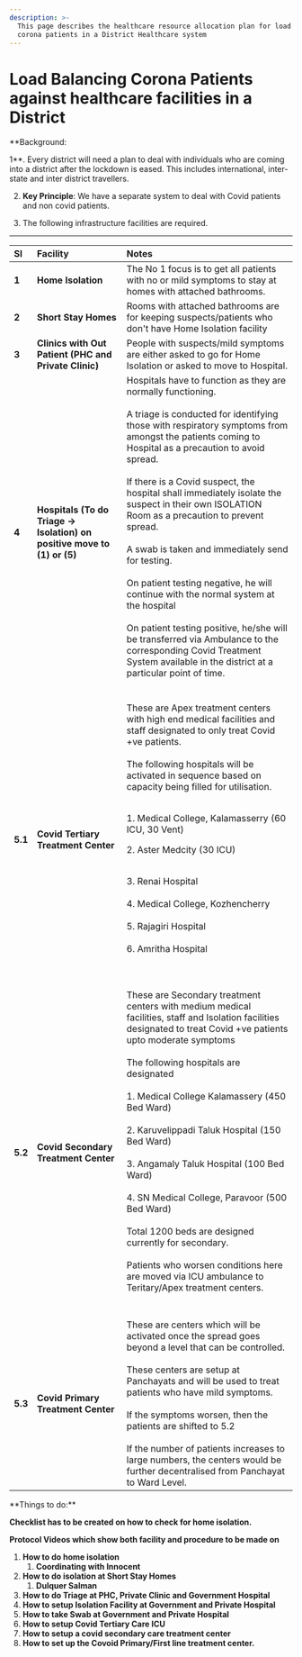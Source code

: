 ```yaml
---
description: >-
  This page describes the healthcare resource allocation plan for load balancing
  corona patients in a District Healthcare system
---
```


# Load Balancing Corona Patients against healthcare facilities in a District

**Background:  
  
1**. Every district will need a plan to deal with individuals who are coming into a district after the lockdown is eased. This includes international, inter-state and inter district travellers.  
  
2. **Key Principle**: We have a separate system to deal with Covid patients and non covid patients.  


3. The following infrastructure facilities are required.  
  
****

<table>
  <thead>
    <tr>
      <th style="text-align:left"><b>Sl</b>
      </th>
      <th style="text-align:left"><b>Facility</b>
      </th>
      <th style="text-align:left"><b>Notes</b>
      </th>
    </tr>
  </thead>
  <tbody>
    <tr>
      <td style="text-align:left"><b>1</b>
      </td>
      <td style="text-align:left"><b>Home Isolation </b>
      </td>
      <td style="text-align:left">The No 1 focus is to get all patients with no or mild symptoms to stay
        at homes with attached bathrooms.</td>
    </tr>
    <tr>
      <td style="text-align:left"><b>2</b>
      </td>
      <td style="text-align:left"><b>Short Stay Homes </b>
      </td>
      <td style="text-align:left">Rooms with attached bathrooms are for keeping suspects/patients who don&apos;t
        have Home Isolation facility</td>
    </tr>
    <tr>
      <td style="text-align:left"><b>3</b>
      </td>
      <td style="text-align:left"><b>Clinics with Out Patient (PHC and Private Clinic)</b>
      </td>
      <td style="text-align:left">People with suspects/mild symptoms are either asked to go for Home Isolation
        or asked to move to Hospital.</td>
    </tr>
    <tr>
      <td style="text-align:left"><b>4</b>
      </td>
      <td style="text-align:left"><b>Hospitals (To do Triage -&gt; Isolation) on positive move to (1) or (5)</b>
      </td>
      <td style="text-align:left">Hospitals have to function as they are normally functioning.
        <br />
        <br />A triage is conducted for identifying those with respiratory symptoms
        from amongst the patients coming to Hospital as a precaution to avoid spread.<b><br /><br /></b>If
        there is a Covid suspect, the hospital shall immediately isolate the suspect
        in their own ISOLATION Room as a precaution to prevent spread.
        <br />
        <br />A swab is taken and immediately send for testing.
        <br />
        <br />On patient testing negative, he will continue with the normal system at
        the hospital
        <br />
        <br />On patient testing positive, he/she will be transferred via Ambulance
        to the corresponding Covid Treatment System available in the district at
        a particular point of time.<b><br /><br /></b>
      </td>
    </tr>
    <tr>
      <td style="text-align:left"><b>5.1</b>
      </td>
      <td style="text-align:left"><b>Covid Tertiary Treatment Center </b>
      </td>
      <td style="text-align:left">
        <p>These are Apex treatment centers with high end medical facilities and
          staff designated to only treat Covid +ve patients.
          <br />
          <br />The following hospitals will be activated in sequence based on capacity
          being filled for utilisation.
          <br />
          <br />
        </p>
        <p>1. Medical College, Kalamasserry (60 ICU, 30 Vent)
          <br />
        </p>
        <p>2. Aster Medcity (30 ICU)
          <br />
          <br />
        </p>
        <p>3. Renai Hospital
          <br />
          <br />4. Medical College, Kozhencherry
          <br />
          <br />5. Rajagiri Hospital
          <br />
          <br />6. Amritha Hospital<b><br /><br /><br /></b>
        </p>
      </td>
    </tr>
    <tr>
      <td style="text-align:left"><b>5.2 </b>
      </td>
      <td style="text-align:left"><b>Covid Secondary Treatment Center</b>
      </td>
      <td style="text-align:left">These are Secondary treatment centers with medium medical facilities,
        staff and Isolation facilities designated to treat Covid +ve patients upto
        moderate symptoms
        <br />
        <br />The following hospitals are designated
        <br />
        <br />1. Medical College Kalamassery (450 Bed Ward)
        <br />
        <br />2. Karuvelippadi Taluk Hospital (150 Bed Ward)
        <br />
        <br />3. Angamaly Taluk Hospital (100 Bed Ward)
        <br />
        <br />4. SN Medical College, Paravoor (500 Bed Ward)
        <br />
        <br />Total 1200 beds are designed currently for secondary.
        <br />
        <br />Patients who worsen conditions here are moved via ICU ambulance to Teritary/Apex
        treatment centers.<b><br /><br /><br /></b>
      </td>
    </tr>
    <tr>
      <td style="text-align:left"><b>5.3</b>
      </td>
      <td style="text-align:left"><b>Covid Primary Treatment Center</b>
      </td>
      <td style="text-align:left">These are centers which will be activated once the spread goes beyond
        a level that can be controlled.
        <br />
        <br />These centers are setup at Panchayats and will be used to treat patients
        who have mild symptoms.
        <br />
        <br />If the symptoms worsen, then the patients are shifted to 5.2
        <br />
        <br />If the number of patients increases to large numbers, the centers would
        be further decentralised from Panchayat to Ward Level.</td>
    </tr>
  </tbody>
</table>**Things to do:**  


**Checklist has to be created on how to check for home isolation.**  


**Protocol Videos which show both facility and procedure to be made on**   


1. **How to do home isolation**
   1. **Coordinating with Innocent** 
2. **How to do isolation at Short Stay Homes**
   1. **Dulquer Salman** 
3. **How to do Triage at PHC, Private Clinic and Government Hospital**
4. **How to setup Isolation Facility at Government and Private Hospital**
5. **How to take Swab at Government and Private Hospital**
6. **How to setup Covid Tertiary Care ICU**
7. **How to setup a covid secondary care treatment center**
8. **How to set up the Covoid Primary/First line treatment center.**

